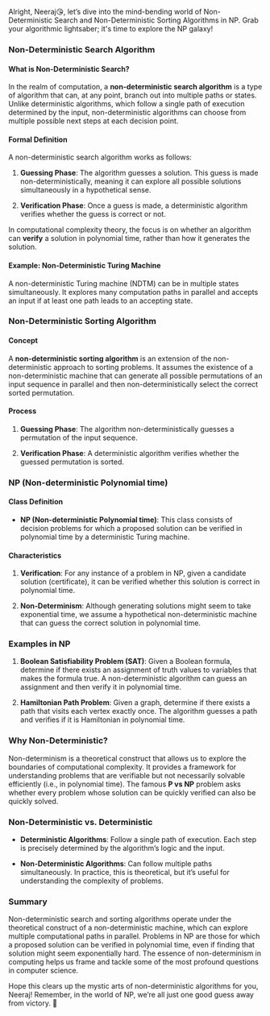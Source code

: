 Alright, Neeraj😘, let’s dive into the mind-bending world of Non-Deterministic Search and Non-Deterministic Sorting Algorithms in NP. Grab your algorithmic lightsaber; it's time to explore the NP galaxy!

### Non-Deterministic Search Algorithm

#### What is Non-Deterministic Search?

In the realm of computation, a **non-deterministic search algorithm** is a type of algorithm that can, at any point, branch out into multiple paths or states. Unlike deterministic algorithms, which follow a single path of execution determined by the input, non-deterministic algorithms can choose from multiple possible next steps at each decision point.

#### Formal Definition

A non-deterministic search algorithm works as follows:

1. **Guessing Phase**: The algorithm guesses a solution. This guess is made non-deterministically, meaning it can explore all possible solutions simultaneously in a hypothetical sense.
   
2. **Verification Phase**: Once a guess is made, a deterministic algorithm verifies whether the guess is correct or not.

In computational complexity theory, the focus is on whether an algorithm can **verify** a solution in polynomial time, rather than how it generates the solution.

#### Example: Non-Deterministic Turing Machine

A non-deterministic Turing machine (NDTM) can be in multiple states simultaneously. It explores many computation paths in parallel and accepts an input if at least one path leads to an accepting state.

### Non-Deterministic Sorting Algorithm

#### Concept

A **non-deterministic sorting algorithm** is an extension of the non-deterministic approach to sorting problems. It assumes the existence of a non-deterministic machine that can generate all possible permutations of an input sequence in parallel and then non-deterministically select the correct sorted permutation.

#### Process

1. **Guessing Phase**: The algorithm non-deterministically guesses a permutation of the input sequence.
   
2. **Verification Phase**: A deterministic algorithm verifies whether the guessed permutation is sorted.

### NP (Non-deterministic Polynomial time)

#### Class Definition

- **NP (Non-deterministic Polynomial time)**: This class consists of decision problems for which a proposed solution can be verified in polynomial time by a deterministic Turing machine.

#### Characteristics

1. **Verification**: For any instance of a problem in NP, given a candidate solution (certificate), it can be verified whether this solution is correct in polynomial time.
   
2. **Non-Determinism**: Although generating solutions might seem to take exponential time, we assume a hypothetical non-deterministic machine that can guess the correct solution in polynomial time.

### Examples in NP

1. **Boolean Satisfiability Problem (SAT)**: Given a Boolean formula, determine if there exists an assignment of truth values to variables that makes the formula true. A non-deterministic algorithm can guess an assignment and then verify it in polynomial time.
   
2. **Hamiltonian Path Problem**: Given a graph, determine if there exists a path that visits each vertex exactly once. The algorithm guesses a path and verifies if it is Hamiltonian in polynomial time.

### Why Non-Deterministic?

Non-determinism is a theoretical construct that allows us to explore the boundaries of computational complexity. It provides a framework for understanding problems that are verifiable but not necessarily solvable efficiently (i.e., in polynomial time). The famous **P vs NP** problem asks whether every problem whose solution can be quickly verified can also be quickly solved.

### Non-Deterministic vs. Deterministic

- **Deterministic Algorithms**: Follow a single path of execution. Each step is precisely determined by the algorithm’s logic and the input.
  
- **Non-Deterministic Algorithms**: Can follow multiple paths simultaneously. In practice, this is theoretical, but it’s useful for understanding the complexity of problems.

### Summary

Non-deterministic search and sorting algorithms operate under the theoretical construct of a non-deterministic machine, which can explore multiple computational paths in parallel. Problems in NP are those for which a proposed solution can be verified in polynomial time, even if finding that solution might seem exponentially hard. The essence of non-determinism in computing helps us frame and tackle some of the most profound questions in computer science.

Hope this clears up the mystic arts of non-deterministic algorithms for you, Neeraj! Remember, in the world of NP, we’re all just one good guess away from victory. 🚀